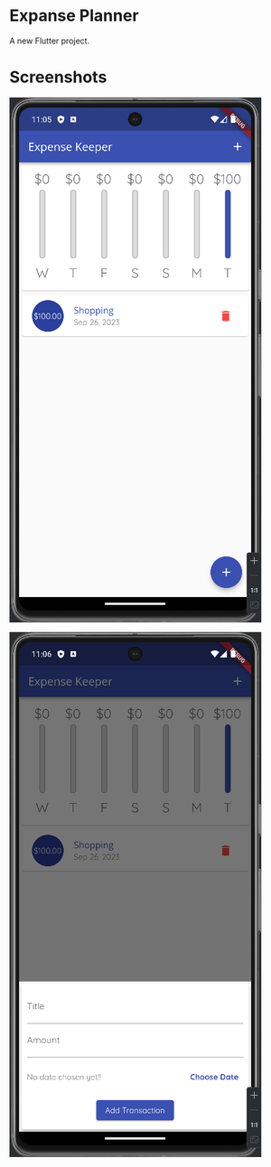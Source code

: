 # Expanse Planner

A new Flutter project.

# Screenshots
![expanse_list.png](screenshot%2Fexpanse_list.png)

![add_new.png](screenshot%2Fadd_new.png)